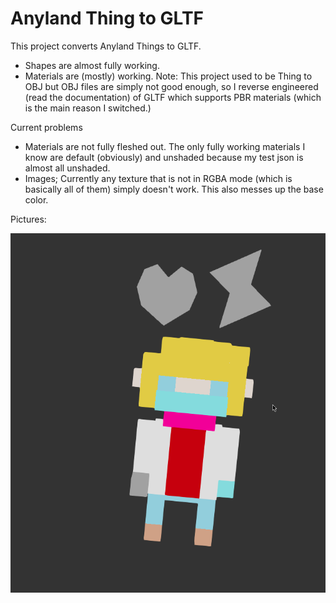 # Anyland Thing to GLTF

This project converts Anyland Things to GLTF. 
- Shapes are almost fully working.
- Materials are (mostly) working. 
Note: This project used to be Thing to OBJ but OBJ files are simply not good enough, so I reverse engineered (read the documentation) of GLTF which supports PBR materials (which is the main reason I switched.)


Current problems
- Materials are not fully fleshed out. The only fully working materials I know are default (obviously) and unshaded because my test json is almost all unshaded. 
- Images; Currently any texture that is not in RGBA mode (which is basically all of them) simply doesn't work. This also messes up the base color. 

Pictures: 

![medic sample](gh/medic.png)
